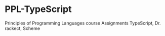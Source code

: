 # PPL-TypeScript
Principles of Programming Languages course Assignments TypeScript, Dr. rackect, Scheme
